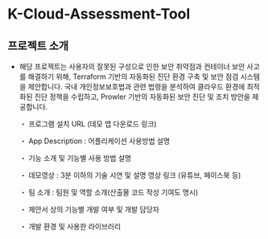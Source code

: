 # K-Cloud-Assessment-Tool

  ## 프로젝트 소개
- 해당 프로젝트는 사용자의 잘못된 구성으로 인한 보안 취약점과 컨테이너 보안 사고를 해결하기 위해, Terraform 기반의 자동화된 진단 환경 구축 및 보안 점검 시스템을 제안합니다. 국내 개인정보보호법과 관련 법령을 분석하여 클라우드 환경에 최적화된 진단 정책을 수립하고, Prowler 기반의 자동화된 보안 진단 및 조치 방안을 제공합니다.

  ・ 프로그램 설치 URL (데모 앱 다운로드 링크)
  
  ・ App Description : 어플리케이션 사용방법 설명
  
  ・ 기능 소개 및 기능별 사용 방법 설명
  
  ・ 데모영상 : 3분 이하의 기술 시연 및 설명 영상 링크 (유튜브, 페이스북 등)
  
  ・ 팀 소개 : 팀원 및 역할 소개(산출물 코드 작성 기여도 명시)
  
  ・ 제안서 상의 기능별 개발 여부 및 개발 담당자
  
  ・ 개발 환경 및 사용한 라이브러리
